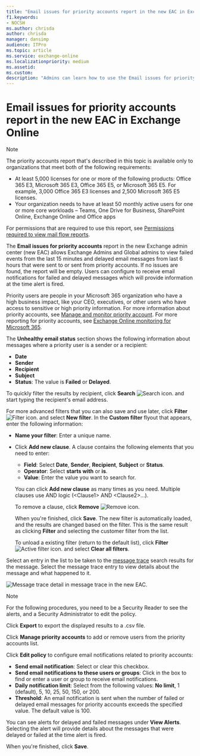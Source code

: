 ```yaml
---
title: "Email issues for priority accounts report in the new EAC in Exchange Online"
f1.keywords:
- NOCSH
ms.author: chrisda
author: chrisda
manager: dansimp
audience: ITPro
ms.topic: article
ms.service: exchange-online
ms.localizationpriority: medium
ms.assetid:
ms.custom:
description: "Admins can learn how to use the Email issues for priority accounts monitoring in the new Exchange admin center to see delayed and failed email messages that were sent to or from priority accounts."
---
```


# Email issues for priority accounts report in the new EAC in Exchange Online

> [!NOTE]
> The priority accounts report that's described in this topic is available only to organizations that meet both of the following requirements:
>
> - At least 5,000 licenses for one or more of the following products: Office 365 E3, Microsoft 365 E3, Office 365 E5, or Microsoft 365 E5. For example, 3,000 Office 365 E3 licenses and 2,500 Microsoft 365 E5 licenses.
> - Your organization needs to have at least 50 monthly active users for one or more core workloads – Teams, One Drive for Business, SharePoint Online, Exchange Online and Office apps
>
> For permissions that are required to use this report, see [Permissions required to view mail flow reports](mail-flow-reports.md#permissions-required-to-view-mail-flow-reports).

The **Email issues for priority accounts** report in the new Exchange admin center (new EAC) allows Exchange Admins and Global admins to view failed events from the last 15 minutes and delayed email messages from last 6 hours that were sent to or sent from priority accounts. If no issues are found, the report will be empty. Users can configure to receive email notifications for failed and delayed messages which will provide information at the time alert is fired.

Priority users are people in your Microsoft 365 organization who have a high business impact, like your CEO, executives, or other users who have access to sensitive or high priority information. For more information about priority accounts, see [Manage and monitor priority account](/microsoft-365/admin/setup/priority-accounts). For more reporting for priority accounts, see [Exchange Online monitoring for Microsoft 365](/microsoft-365/enterprise/microsoft-365-exchange-monitoring).

The **Unhealthy email status** section shows the following information about messages where a priority user is a sender or a recipient:

- **Date**
- **Sender**
- **Recipient**
- **Subject**
- **Status**: The value is **Failed** or **Delayed**.

To quickly filter the results by recipient, click **Search** ![Search icon.](../../media/modern-eac-search-icon.png) and start typing the recipient's email address.

For more advanced filters that you can also save and use later, click **Filter** ![Filter icon.](../../media/modern-eac-filter-icon.png) and select **New filter**. In the **Custom filter** flyout that appears, enter the following information:

- **Name your filter**: Enter a unique name.
- Click **Add new clause**. A clause contains the following elements that you need to enter:
  - **Field**: Select **Date**, **Sender**, **Recipient**, **Subject** or **Status**.
  - **Operator**: Select **starts with** or **is**.
  - **Value**: Enter the value you want to search for.

  You can click **Add new clause** as many times as you need. Multiple clauses use AND logic (\<Clause1\> AND \<Clause2\>...).

  To remove a clause, click **Remove** ![Remove icon.](../../media/modern-eac-remove-icon.png)

  When you're finished, click **Save**. The new filter is automatically loaded, and the results are changed based on the filter. This is the same result as clicking **Filter** and selecting the customer filter from the list.

  To unload a existing filter (return to the default list), click **Filter** ![Active filter icon.](../../media/modern-eac-filter-active-icon.png) and select **Clear all filters**.

Select an entry in the list to be taken to the [message trace](../../monitoring/trace-an-email-message/message-trace-modern-eac.md) search results for the message. Select the message trace entry to view details about the message and what happened to it.

![Message trace detail in message trace in the new EAC.](../../media/mfr-priority-users-message-trace-detail.png)

> [!NOTE]
> For the following procedures, you need to be a Security Reader to see the alerts, and a Security Administrator to edit the policy.

Click **Export** to export the displayed results to a .csv file.

Click **Manage priority accounts** to add or remove users from the priority accounts list.

Click **Edit policy** to configure email notifications related to priority accounts:

- **Send email notification**: Select or clear this checkbox.
- **Send email notifications to these users or groups**: Click in the box to find or enter a user or group to receive email notifications.
- **Daily notification limit**: Select from the following values: **No limit**, 1 (default), 5, 10, 25, 50, 150, or 200.
- **Threshold**: An email notification is sent when the number of failed or delayed email messages for priority accounts exceeds the specified value. The default value is 100.

You can see alerts for delayed and failed messages under **View Alerts**. Selecting the alert will provide details about the messages that were delayed or failed at the time alert is fired.

When you're finished, click **Save**.
